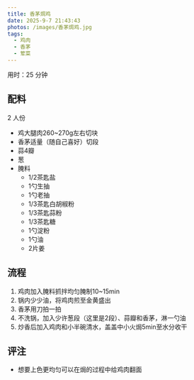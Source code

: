 ```yaml
---
title: 香茅焗鸡
date: 2025-9-7 21:43:43
photos: /images/香茅焗鸡.jpg
tags:
  - 鸡肉
  - 香茅
  - 荤菜
---
```


用时：25 分钟

## 配料

2 人份

- 鸡大腿肉260~270g左右切块
- 香茅适量（随自己喜好）切段
- 蒜4瓣
- 葱
- 腌料
  - 1/2茶匙盐
  - 1勺生抽
  - 1勺老抽
  - 1/3茶匙白胡椒粉
  - 1/3茶匙蒜粉
  - 1/3茶匙糖
  - 1勺淀粉
  - 1勺油
  - 2片姜
<!--more-->

## 流程

1. 鸡肉加入腌料抓拌均匀腌制10~15min
2. 锅内少少油，将鸡肉煎至金黄盛出
3. 香茅用刀拍一拍
4. 不洗锅，加入少许葱段（这里是2段）、蒜瓣和香茅，淋一勺油
5. 炒香后加入鸡肉和小半碗清水，盖盖中小火焗5min至水分收干

## 评注

- 想要上色更均匀可以在焗的过程中给鸡肉翻面